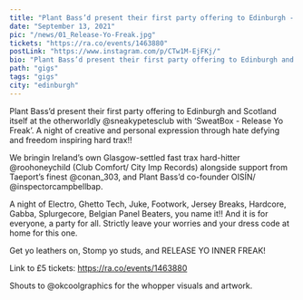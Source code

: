 ```yaml
---
title: "Plant Bass’d present their first party offering to Edinburgh - Release Yo Freak"
date: "September 13, 2021"
pic: "/news/01_Release-Yo-Freak.jpg"
tickets: "https://ra.co/events/1463880"
postLink: "https://www.instagram.com/p/CTw1M-EjFKj/"
bio: "Plant Bass’d present their first party offering to Edinburgh and Scotland itself at the otherworldly Sneaky Petes..."
path: "gigs"
tags: "gigs"
city: "edinburgh"
---
```


Plant Bass’d present their first party offering to Edinburgh and Scotland itself at the otherworldly @sneakypetesclub with ‘SweatBox - Release Yo Freak’.
A night of creative and personal expression through hate defying and freedom inspiring hard trax!!

We bringin Ireland’s own Glasgow-settled fast trax hard-hitter @roohoneychild (Club Comfort/ City Imp Records) alongside support from Taeport’s finest @conan_303, and Plant Bass’d co-founder OISÍN/ @inspectorcampbellbap.

A night of Electro, Ghetto Tech, Juke, Footwork, Jersey Breaks, Hardcore, Gabba, Splurgecore, Belgian Panel Beaters, you name it!!
And it is for everyone, a party for all. Strictly leave your worries and your dress code at home for this one.

Get yo leathers on, Stomp yo studs, and RELEASE YO INNER FREAK!

Link to £5 tickets: https://ra.co/events/1463880

Shouts to @okcoolgraphics for the whopper visuals and artwork.
